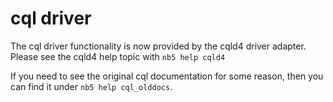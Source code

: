 # cql driver

The cql driver functionality is now provided by the cqld4 driver adapter.
Please see the cqld4 help topic with `nb5 help cqld4`

If you need to see the original cql documentation for some reason, then you can
find it under `nb5 help cql_olddocs`.
